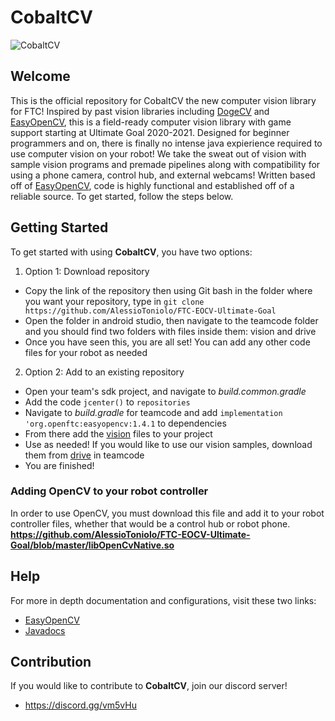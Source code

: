 # CobaltCV
![CobaltCV](https://github.com/AlessioToniolo/FTC-EOCV-Ultimate-Goal/blob/master/circlecobaltimage.png)

## Welcome
This is the official repository for CobaltCV the new computer vision library for FTC! Inspired by past vision libraries including [DogeCV](https://github.com/dogecv/DogeCV)
and [EasyOpenCV](https://github.com/OpenFTC/EasyOpenCV), this is a field-ready computer vision library with game support starting at Ultimate Goal 2020-2021. Designed for beginner
programmers and on, there is finally no intense java expierience required to use computer vision on your robot! We take the sweat out of
vision with sample vision programs and premade pipelines along with compatibility for using a phone camera, control hub, and external
webcams! Written based off of [EasyOpenCV](https://github.com/OpenFTC/EasyOpenCV), code is highly functional and established off of a reliable source. To get started, follow the steps below.

## Getting Started
To get started with using **CobaltCV**, you have two options:
1. Option 1: Download repository
* Copy the link of the repository then using Git bash in the folder where you want your repository, type in `git clone https://github.com/AlessioToniolo/FTC-EOCV-Ultimate-Goal`
* Open the folder in android studio, then navigate to the teamcode folder and you should find two folders with files inside them: vision and drive
* Once you have seen this, you are all set! You can add any other code files for your robot as needed
2. Option 2: Add to an existing repository
* Open your team's sdk project, and navigate to *build.common.gradle*
* Add the code `jcenter()` to `repositories`
* Navigate to *build.gradle* for teamcode and add `implementation 'org.openftc:easyopencv:1.4.1` to dependencies
* From there add the [vision](https://github.com/AlessioToniolo/FTC-EOCV-Ultimate-Goal/tree/master/TeamCode/src/main/java/org/firstinspires/ftc/teamcode/vision) files to your project
* Use as needed! If you would like to use our vision samples, download them from [drive](https://github.com/AlessioToniolo/FTC-EOCV-Ultimate-Goal/tree/master/TeamCode/src/main/java/org/firstinspires/ftc/teamcode/drive) in teamcode
* You are finished!

### Adding OpenCV to your robot controller
In order to use OpenCV, you must download this file and add it to your robot controller files, whether that would be a control hub or robot phone.
**https://github.com/AlessioToniolo/FTC-EOCV-Ultimate-Goal/blob/master/libOpenCvNative.so**

## Help
For more in depth documentation and configurations, visit these two links:
* [EasyOpenCV](https://github.com/OpenFTC/EasyOpenCV)
* [Javadocs](https://javadoc.io/doc/org.openftc/easyopencv/latest/index.html)

## Contribution
If you would like to contribute to **CobaltCV**, join our discord server!
- https://discord.gg/vm5vHu

